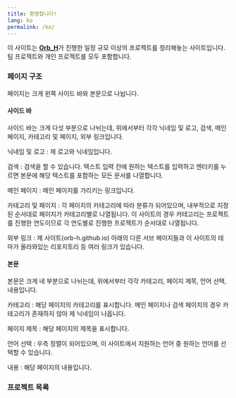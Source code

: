 ```yaml
---
title: 환영합니다!
lang: ko
permalink: /ko/
---
```


이 사이트는 [**Orb_H**](https://github.com/Orb-H)가 진행한 일정 규모 이상의 프로젝트를 정리해놓는 사이트입니다. 팀 프로젝트와 개인 프로젝트를 모두 포함합니다.

### 페이지 구조


페이지는 크게 왼쪽 사이드 바와 본문으로 나뉩니다.

#### 사이드 바

사이드 바는 크게 다섯 부분으로 나뉘는데, 위에서부터 각각 닉네임 및 로고, 검색, 메인 페이지, 카테고리 및 페이지, 외부 링크입니다.

닉네임 및 로고
: 제 로고와 닉네임입니다.

검색
: 검색을 할 수 있습니다. 텍스트 입력 칸에 원하는 텍스트를 입력하고 엔터키를 누르면 본문에 해당 텍스트를 포함하는 모든 문서를 나열합니다.

메인 페이지
: 메인 페이지를 가리키는 링크입니다.

카테고리 및 페이지
: 각 페이지의 카테고리에 따라 분류가 되어있으며, 내부적으로 지정된 순서대로 페이지가 카테고리별로 나열됩니다. 이 사이트의 경우 카테고리는 프로젝트를 진행한 연도이므로 각 연도별로 진행한 프로젝트가 순서대로 나열됩니다.

외부 링크
: 제 사이트(orb-h.github.io) 아래의 다른 서브 페이지들과 이 사이트의 테마가 올라와있는 리포지토리 등 여러 링크가 있습니다.

#### 본문

본문은 크게 네 부분으로 나뉘는데, 위에서부터 각각 카테고리, 페이지 제목, 언어 선택, 내용입니다.

카테고리
: 해당 페이지의 카테고리를 표시합니다. 메인 페이지나 검색 페이지의 경우 카테고리가 존재하지 않아 제 닉네임이 나옵니다.

페이지 제목
: 해당 페이지의 제목을 표시합니다.

언어 선택
: 우측 정렬이 되어있으며, 이 사이트에서 지원하는 언어 중 원하는 언어를 선택할 수 있습니다.

내용
: 해당 페이지의 내용입니다.

### 프로젝트 목록
